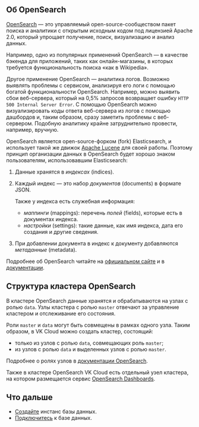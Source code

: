 ## Об OpenSearch

[OpenSearch](https://opensearch.org/) —  это управляемый open-source-сообществом пакет поиска и аналитики с открытым исходным кодом под лицензией Apache 2.0, который упрощает получение, поиск, визуализацию и анализ данных.

Например, одно из популярных применений OpenSearch — в качестве бэкенда для приложений, таких как онлайн-магазины, в которых требуется функциональность поиска «как в Wikipedia».

Другое применение OpenSearch — аналитика логов. Возможно выявлять проблемы с сервисом, анализируя его логи с помощью богатой функциональности OpenSearch. Например, можно выявить сбои веб-сервера, который на 0,5% запросов возвращает ошибку `HTTP 500 Internal Server Error`. С помощью OpenSearch можно визуализировать коды ответа веб-сервера из логов с помощью дашбордов и, таким образом, сразу заметить проблемы с веб-сервером. Подобную аналитику крайне затруднительно провести, например, вручную.

OpenSearch является open-source-форком (fork) Elasticsearch, и использует такой же движок [Apache Lucene](https://lucene.apache.org/) для своей работы. Поэтому принцип организации данных в OpenSearch будет хорошо знаком пользователям, использовавшим Elasticsearch:

1. Данные хранятся в *индексах* (indices).
1. Каждый индекс — это набор *документов* (documents) в формате JSON.

   Также у индекса есть служебная информация:

   - *маппинги* (mappings): перечень *полей* (fields), которые есть в документах индекса.
   - *настройки* (settings): такие данные, как имя индекса, дата его создания и другие сведения.

1. При добавлении документа в индекс к документу добавляются *метаданные* (metadata).

Подробнее об OpenSearch читайте на [официальном сайте](https://opensearch.org/about.html) и в [документации](https://opensearch.org/docs/latest/).

## Структура кластера OpenSearch

В кластере OpenSearch данные хранятся и обрабатываются на узлах с ролью `data`. Узлы кластера с ролью `master` отвечают за управление кластером и отслеживание его состояния.

Роли `master` и `data` могут быть совмещены в рамках одного узла. Таким образом, в VK Cloud можно создать кластер, состоящий:

- только из узлов с ролью `data`, совмещающих роль `master`;
- из узлов с ролью `data` и выделенных узлов с ролью `master`.

Подробнее о ролях узлов в [документации OpenSearch](https://opensearch.org/docs/latest/tuning-your-cluster/cluster/).

Также в кластере OpenSearch VK Cloud есть отдельный узел кластера, на котором размещается сервис [OpenSearch Dashboards](https://opensearch.org/docs/latest/dashboards/quickstart-dashboards/).

## Что дальше

- [Создайте](../../start/create) инстанс базы данных.
- [Подключитесь](../../start/connect) к базе данных.
